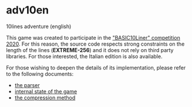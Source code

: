 # adv10en
10lines adventure (english)

This game was created to participate in the ["BASIC10Liner" competition 2020](https://gkanold.wixsite.com/homeputerium/2020). For this reason, the source code respects strong constraints on the length of the lines (**EXTREME-256**) and it does not rely on third party libraries. For those interested, the Italian edition is also available.

For those wishing to deepen the details of its implementation, please refer to the following documents:
 *  [the parser](/docs/parser.md)
 *  [internal state of the game](/docs/game-state.md)
 *  [the compression method](/docs/compression.md)
